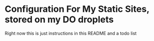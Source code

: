 # Configuration For My Static Sites, stored on my DO droplets

Right now this is just instructions in this README and a todo list
